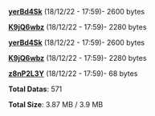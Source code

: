 [**yerBd4Sk**](/data/yerBd4Sk.txt) (18/12/22 - 17:59)- 2600 bytes

[**K9jQ6wbz**](/data/K9jQ6wbz.txt) (18/12/22 - 17:59)- 2280 bytes

[**yerBd4Sk**](/data/yerBd4Sk.txt) (18/12/22 - 17:59)- 2600 bytes

[**K9jQ6wbz**](/data/K9jQ6wbz.txt) (18/12/22 - 17:59)- 2280 bytes

[**z8nP2L3Y**](/data/z8nP2L3Y.txt) (18/12/22 - 17:59)- 68 bytes

**Total Datas**: 571

**Total Size**: 3.87 MB / 3.9 MB
